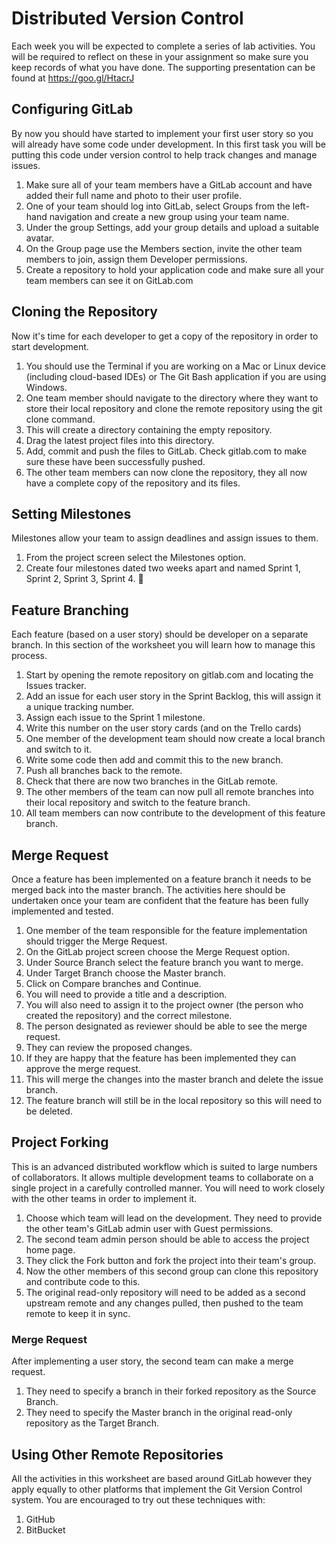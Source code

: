 
# Distributed Version Control

Each week you will be expected to complete a series of lab activities. You will be required to reflect on these in your assignment so make sure you keep records of what you have done. The supporting presentation can be found at https://goo.gl/HtacrJ

## Configuring GitLab
By now you should have started to implement your first user story so you will already have some code under development. In this first task you will be putting this code under version control to help track changes and manage issues.

1. Make sure all of your team members have a GitLab account and have added their full name and photo to their user profile.
2. One of your team should log into GitLab, select Groups from the left-hand navigation and create a new group using your team name.
  1. Under the group Settings, add your group details and upload a suitable avatar.
3. On the Group page use the Members section, invite the other team members to join, assign them Developer permissions.
4. Create a repository to hold your application code and make sure all your team members can see it on GitLab.com

## Cloning the Repository
Now it's time for each developer to get a copy of the repository in order to start development.

1. You should use the Terminal if you are working on a Mac or Linux device (including cloud-based IDEs) or The Git Bash application if you are using Windows.
2. One team member should navigate to the directory where they want to store their local repository and clone the remote repository using the git clone command.
  1. This will create a directory containing the empty repository.
3. Drag the latest project files into this directory.
4. Add, commit and push the files to GitLab. Check gitlab.com to make sure these have been successfully pushed.
5. The other team members can now clone the repository, they all now have a complete copy of the repository and its files.

## Setting Milestones
Milestones allow your team to assign deadlines and assign issues to them.

1. From the project screen select the Milestones option.
2. Create four milestones dated two weeks apart and named Sprint 1, Sprint 2, Sprint 3, Sprint 4.

## Feature Branching
Each feature (based on a user story) should be developer on a separate branch. In this section of the worksheet you will learn how to manage this process.

1. Start by opening the remote repository on gitlab.com and locating the Issues tracker.
  1. Add an issue for each user story in the Sprint Backlog, this will assign it a unique tracking number.
  2. Assign each issue to the Sprint 1 milestone.
  3. Write this number on the user story cards (and on the Trello cards)
2. One member of the development team should now create a local branch and switch to it.
  1. Write some code then add and commit this to the new branch.
  2. Push all branches back to the remote.
  3. Check that there are  now two branches in the GitLab remote.
3. The other members of the team can now pull all remote branches into their local repository and switch to the feature branch.
4. All team members can now contribute to the development of this feature branch.

## Merge Request
Once a feature has been implemented on a feature branch it needs to be merged back into the master branch. The activities here should be undertaken once your team are confident that the feature has been fully implemented and tested.

1. One member of the team responsible for the feature implementation should trigger the Merge Request.
  1. On the GitLab project screen choose the Merge Request option.
  2. Under Source Branch select the feature branch you want to merge.
  3. Under Target Branch choose the Master branch.
  4. Click on Compare branches and Continue.
2. You will need to provide a title and a description.
3. You will also need to assign it to the project owner (the person who created the repository) and the correct milestone.
4. The person designated as reviewer should be able to see the merge request.
  1. They can review the proposed changes.
  2. If they are happy that the feature has been implemented they can approve the merge request.
  3. This will merge the changes into the master branch and delete the issue branch.
  4. The feature branch will still be in the local repository so this will need to be deleted.

## Project Forking
This is an advanced distributed workflow which is suited to large numbers of collaborators. It allows multiple development teams to collaborate on a single project in a carefully controlled manner. You will need to work closely with the other teams in order to implement it.

1. Choose which team will lead on the development. They need to provide the other team's GitLab admin user with Guest permissions.
2. The second team admin person should be able to access the project home page.
3. They click the Fork button and fork the project into their team's group.
4. Now the other members of this second group can clone this repository and contribute code to this.
5. The original read-only repository will need to be added as a second upstream remote and any changes pulled, then pushed to the team remote to keep it in sync.

### Merge Request
After implementing a user story, the second team can make a merge request.

1. They need to specify a branch in their forked repository as the Source Branch.
2. They need to specify the Master branch in the original read-only repository as the Target Branch.

## Using Other Remote Repositories
All the activities in this worksheet are based around GitLab however they apply equally to other platforms that implement the Git Version Control system. You are encouraged to try out these techniques with:

1. GitHub
2. BitBucket
